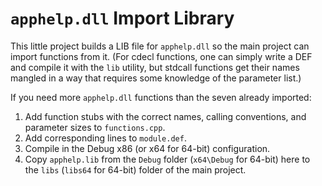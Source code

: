 # `apphelp.dll` Import Library

This little project builds a LIB file for `apphelp.dll` so the main project can import functions from it.
(For cdecl functions, one can simply write a DEF and compile it with the `lib` utility, but stdcall functions get their names mangled in a way that requires some knowledge of the parameter list.)

If you need more `apphelp.dll` functions than the seven already imported:

1. Add function stubs with the correct names, calling conventions, and parameter sizes to `functions.cpp`.
2. Add corresponding lines to `module.def`.
3. Compile in the Debug x86 (or x64 for 64-bit) configuration.
4. Copy `apphelp.lib` from the `Debug` folder (`x64\Debug` for 64-bit) here to the `libs` (`libs64` for 64-bit) folder of the main project.
